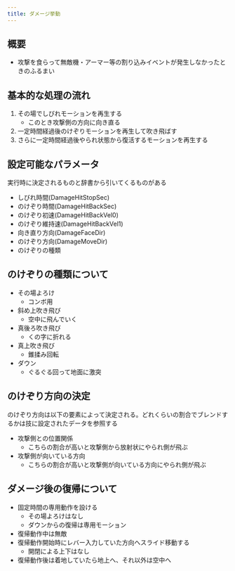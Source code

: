 ```yaml
---
title: ダメージ挙動
---
```


## 概要
* 攻撃を食らって無敵機・アーマー等の割り込みイベントが発生しなかったときのふるまい

## 基本的な処理の流れ
1. その場でしびれモーションを再生する
    * このとき攻撃側の方向に向き直る
1. 一定時間経過後のけぞりモーションを再生して吹き飛ばす
1. さらに一定時間経過後やられ状態から復活するモーションを再生する

## 設定可能なパラメータ
実行時に決定されるものと辞書から引いてくるものがある
* しびれ時間(DamageHitStopSec)
* のけぞり時間(DamageHitBackSec)
* のけぞり初速(DamageHitBackVel0)
* のけぞり維持速(DamageHitBackVel1)
* 向き直り方向(DamageFaceDir)
* のけぞり方向(DamageMoveDir)
* のけぞりの種類

## のけぞりの種類について
* その場よろけ
    * コンボ用
* 斜め上吹き飛び
    * 空中に飛んでいく
* 真後ろ吹き飛び
    * くの字に折れる
* 真上吹き飛び
    * 錐揉み回転
* ダウン
    * ぐるぐる回って地面に激突

## のけぞり方向の決定
のけぞり方向は以下の要素によって決定される。どれくらいの割合でブレンドするかは技に設定されたデータを参照する
* 攻撃側との位置関係
    * こちらの割合が高いと攻撃側から放射状にやられ側が飛ぶ
* 攻撃側が向いている方向
    * こちらの割合が高いと攻撃側が向いている方向にやられ側が飛ぶ

## ダメージ後の復帰について
* 固定時間の専用動作を設ける
    * その場よろけはなし
    * ダウンからの復帰は専用モーション
* 復帰動作中は無敵
* 復帰動作開始時にレバー入力していた方向へスライド移動する
    * 開閉による上下はなし
* 復帰動作後は着地していたら地上へ、それ以外は空中へ